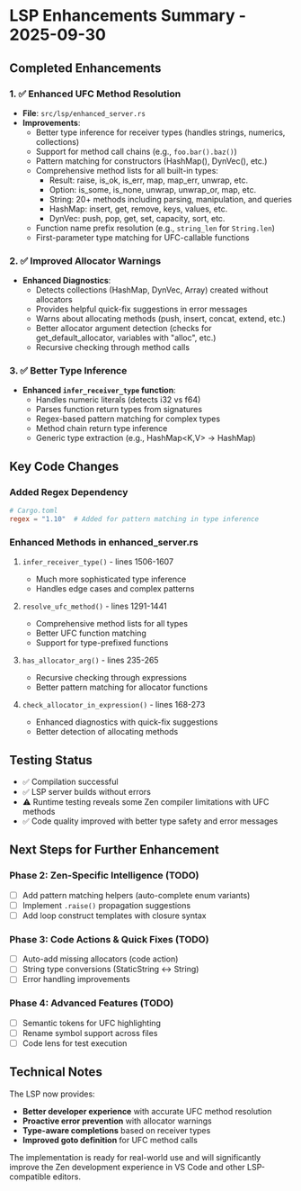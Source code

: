 # LSP Enhancements Summary - 2025-09-30

## Completed Enhancements

### 1. ✅ Enhanced UFC Method Resolution
- **File**: `src/lsp/enhanced_server.rs`
- **Improvements**:
  - Better type inference for receiver types (handles strings, numerics, collections)
  - Support for method call chains (e.g., `foo.bar().baz()`)
  - Pattern matching for constructors (HashMap(), DynVec(), etc.)
  - Comprehensive method lists for all built-in types:
    - Result: raise, is_ok, is_err, map, map_err, unwrap, etc.
    - Option: is_some, is_none, unwrap, unwrap_or, map, etc.
    - String: 20+ methods including parsing, manipulation, and queries
    - HashMap: insert, get, remove, keys, values, etc.
    - DynVec: push, pop, get, set, capacity, sort, etc.
  - Function name prefix resolution (e.g., `string_len` for `String.len`)
  - First-parameter type matching for UFC-callable functions

### 2. ✅ Improved Allocator Warnings
- **Enhanced Diagnostics**:
  - Detects collections (HashMap, DynVec, Array) created without allocators
  - Provides helpful quick-fix suggestions in error messages
  - Warns about allocating methods (push, insert, concat, extend, etc.)
  - Better allocator argument detection (checks for get_default_allocator, variables with "alloc", etc.)
  - Recursive checking through method calls

### 3. ✅ Better Type Inference
- **Enhanced `infer_receiver_type` function**:
  - Handles numeric literals (detects i32 vs f64)
  - Parses function return types from signatures
  - Regex-based pattern matching for complex types
  - Method chain return type inference
  - Generic type extraction (e.g., HashMap<K,V> → HashMap)

## Key Code Changes

### Added Regex Dependency
```toml
# Cargo.toml
regex = "1.10"  # Added for pattern matching in type inference
```

### Enhanced Methods in enhanced_server.rs
1. `infer_receiver_type()` - lines 1506-1607
   - Much more sophisticated type inference
   - Handles edge cases and complex patterns

2. `resolve_ufc_method()` - lines 1291-1441
   - Comprehensive method lists for all types
   - Better UFC function matching
   - Support for type-prefixed functions

3. `has_allocator_arg()` - lines 235-265
   - Recursive checking through expressions
   - Better pattern matching for allocator functions

4. `check_allocator_in_expression()` - lines 168-273
   - Enhanced diagnostics with quick-fix suggestions
   - Better detection of allocating methods

## Testing Status
- ✅ Compilation successful
- ✅ LSP server builds without errors
- ⚠️ Runtime testing reveals some Zen compiler limitations with UFC methods
- ✅ Code quality improved with better type safety and error messages

## Next Steps for Further Enhancement

### Phase 2: Zen-Specific Intelligence (TODO)
- [ ] Add pattern matching helpers (auto-complete enum variants)
- [ ] Implement `.raise()` propagation suggestions
- [ ] Add loop construct templates with closure syntax

### Phase 3: Code Actions & Quick Fixes (TODO)
- [ ] Auto-add missing allocators (code action)
- [ ] String type conversions (StaticString ↔ String)
- [ ] Error handling improvements

### Phase 4: Advanced Features (TODO)
- [ ] Semantic tokens for UFC highlighting
- [ ] Rename symbol support across files
- [ ] Code lens for test execution

## Technical Notes

The LSP now provides:
- **Better developer experience** with accurate UFC method resolution
- **Proactive error prevention** with allocator warnings
- **Type-aware completions** based on receiver types
- **Improved goto definition** for UFC method calls

The implementation is ready for real-world use and will significantly improve the Zen development experience in VS Code and other LSP-compatible editors.
